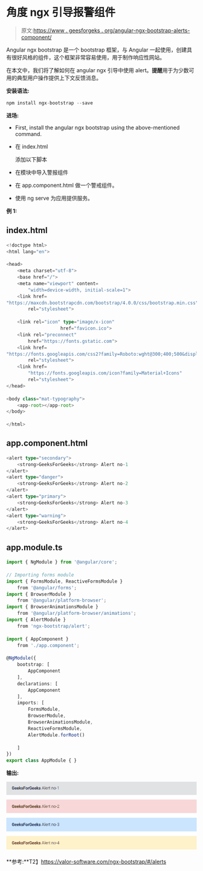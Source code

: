 # 角度 ngx 引导报警组件

> 原文:[https://www . geesforgeks . org/angular-ngx-bootstrap-alerts-component/](https://www.geeksforgeeks.org/angular-ngx-bootstrap-alerts-component/)

Angular ngx bootstrap 是一个 bootstrap 框架，与 Angular 一起使用，创建具有很好风格的组件，这个框架非常容易使用，用于制作响应性网站。

在本文中，我们将了解如何在 angular ngx 引导中使用 alert。**提醒**用于为少数可用的典型用户操作提供上下文反馈消息。

**安装语法:**

```ts
npm install ngx-bootstrap --save
```

**进场:**

*   First, install the angular ngx bootstrap using the above-mentioned command.

*   在 index.html

    > <link href="”https://maxcdn.bootstrapcdn.com/bootstrap/4.0.0/css/bootstrap.min.css”" rel="”stylesheet”">

    添加以下脚本
*   在模块中导入警报组件
*   在 app.component.html 做一个警戒组件。
*   使用 ng serve 为应用提供服务。

**例 1:**

## index.html

```ts
<!doctype html>
<html lang="en">

<head>
    <meta charset="utf-8">
    <base href="/">
    <meta name="viewport" content=
        "width=device-width, initial-scale=1">
    <link href=
"https://maxcdn.bootstrapcdn.com/bootstrap/4.0.0/css/bootstrap.min.css"
        rel="stylesheet">

    <link rel="icon" type="image/x-icon" 
                    href="favicon.ico">
    <link rel="preconnect" 
        href="https://fonts.gstatic.com">
    <link href=
"https://fonts.googleapis.com/css2?family=Roboto:wght@300;400;500&display=swap"
        rel="stylesheet">
    <link href=
        "https://fonts.googleapis.com/icon?family=Material+Icons" 
        rel="stylesheet">
</head>

<body class="mat-typography">
    <app-root></app-root>
</body>

</html>
```

## app.component.html

```ts
<alert type="secondary">
    <strong>GeeksForGeeks</strong> Alert no-1
</alert>
<alert type="danger">
    <strong>GeeksForGeeks</strong> Alert no-2
</alert>
<alert type="primary">
    <strong>GeeksForGeeks</strong> Alert no-3
</alert>
<alert type="warning">
    <strong>GeeksForGeeks</strong> Alert no-4
</alert>
```

## app.module.ts

```ts
import { NgModule } from '@angular/core';

// Importing forms module
import { FormsModule, ReactiveFormsModule }
    from '@angular/forms';
import { BrowserModule }
    from '@angular/platform-browser';
import { BrowserAnimationsModule }
    from '@angular/platform-browser/animations';
import { AlertModule }
    from 'ngx-bootstrap/alert';

import { AppComponent }
    from './app.component';

@NgModule({
    bootstrap: [
        AppComponent
    ],
    declarations: [
        AppComponent
    ],
    imports: [
        FormsModule,
        BrowserModule,
        BrowserAnimationsModule,
        ReactiveFormsModule,
        AlertModule.forRoot()

    ]
})
export class AppModule { }
```

**输出:**

![](img/bb3ffaabdcb8007c0a3e0b2ba0fef0d1.png)

**参考:**T2】https://valor-software.com/ngx-bootstrap/#/alerts